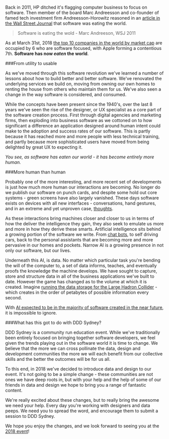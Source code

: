 Back in 2011, HP ditched it's flagging computer business to focus on software. Then member of the board Marc Andreesson and co-founder of famed tech investment firm Andreesson-Horowitz reasoned in an [article in the Wall Street Journal](https://a16z.com/2016/08/20/why-software-is-eating-the-world/) that software was eating the world.

> Software is eating the wold - Marc Andreeson, WSJ 2011
	
As at March 31st, 2018 [the top 10 companies in the world by market cap](https://en.wikipedia.org/wiki/List_of_public_corporations_by_market_capitalization) are occupied by 6 who are software focused, with Apple forming a contentious 7th. **Software has now _eaten_ the world**.

###From utility to usable

As we've moved through this software revolution we've learned a number of lessons about how to build better and better software. We've renovated the underlying services we build on, moving from owning our own homes to renting the house from others who maintain them for us. We've also seen a change in the way software is considered, and consumed. 

While the concepts have been present since the 1940's, over the last 8 years we've seen the rise of the designer, or UX specialist as a core part of the software creation process. First through digital agencies and marketing firms, then exploding into business software as we cottoned on to how significant a difference an application designed around human intent could make to the adoption and success rates of our software. This is partly because it has reached more and more people with less technical training, and partly because more sophisticated users have moved from being delighted by great UX to expecting it.

_You see, as software has eaten our world - it has become entirely more human._

###More human than human

Probably one of the more interesting, and more recent set of developments is just how much more human our interactions are becoming. No longer do we publish our software on punch cards, and despite some hold out core systems - green screens have also largely vanished. These days software exists on devices with all new interfaces - conversations, hand gestures, and in an extreme and yet unproven case, [thoughts](https://www.neuralink.com/). 

As these interactions bring machines closer and closer to us in terms of how the deliver the intelligence they gain, they also seek to emulate us more and more in how they derive these smarts. Artificial intelligence sits behind a growing portion of the software we write. From [chat bots](https://www.youtube.com/watch?v=p_6obejd1nc), to self driving cars, back to the personal assistants that are becoming more and more pervasive in our homes and pockets. Narrow AI is a growing presence in not only our software, but our lives.

Underneath this AI, is data. No matter which particular task you're bending the will of the computer to, a set of data informs, teaches, and eventually proofs the knowledge the machine develops. We have sought to capture, store and structure data in all of the business applications we've built to date. However the game has changed as to the volume at which it is created. Imagine [running the data storage for the Large Hadron Collider](https://www.itnews.com.au/news/computing-for-the-large-hadron-collider-310769) - which creates in the order of petabytes of possible information every second. 

With [AI expected to be in the majority of software created in the near future](https://www.gartner.com/newsroom/id/3763265), it is impossible to ignore.

###What has this got to do with DDD Sydney?
	
DDD Sydney is a community run education event. While we've traditionally been entirely focused on bringing together software developers, we feel given the trends playing out in the software world it is time to change. We believe that the more we can cross pollinate the data, design and development  communities the more we will each benefit from our collective skills and the better the outcomes will be for us all. 

To this end, in 2018 we've decided to introduce data and design to our event. It's not going to be a simple change - these communities are not ones we have deep roots in, but with your help and the help of some of our friends in data and design we hope to bring you a range of fantastic content.

 We're really excited about these changes, but to really bring the awesome we need your help. Every day you're working with designers and data peeps. We need you to spread the word, and encourage them to submit a session to DDD Sydney. 

We hope you enjoy the changes, and we look forward to seeing you at the [2018 event](http://next.dddsydney.com.au/)!

